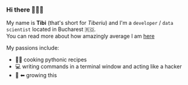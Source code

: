### Hi there 🙋🏻‍♂️

My name is __Tibi__ (that's short for _Tiberiu_) and I'm a `developer` / `data scientist` located in Bucharest 🇷🇴.  
You can read more about how amazingly average I am [here](http://tibipin.me/)

My passions include:

- 👨‍🍳 cooking pythonic recipes
- 💻 writing commands in a terminal window and acting like a hacker
- 🧠 ⬅ growing this
